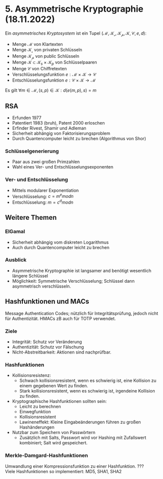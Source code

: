# 5. Asymmetrische Kryptographie (18.11.2022)
Ein *asymmetrisches Kryptosystem* ist ein Tupel $(\mathcal{M, K_s, K_p, K, C}, e, d)$:

- Menge $\mathcal{M}$ von Klartexten
- Menge $\mathcal{K_s}$ von privaten Schlüsseln
- Menge $\mathcal{K_p}$ von public Schlüsseln
- Menge $\mathcal{K} \subset \mathcal{K}_s \times \mathcal{K}_p$ von
  Schlüsselpaaren
- Menge $\mathcal{C}$ von Chiffretexten
- Verschlüsselungsfunktion $e: \mathcal{M} \times \mathcal{K} \to \mathcal{C}$
- Entschlüsselungsfunktion $e: \mathcal{C} \times \mathcal{K} \to \mathcal{M}$

Es gilt $\forall m \in \mathcal{M}, (s, p) \in \mathcal{K}: d(e(m, p), s) = m$


## RSA
- Erfunden 1977
- Patentiert 1983 (bruh), Patent 2000 erloschen
- Erfinder Rivest, Shamir und Adleman
- Sicherheit abhängig von Faktorisierungsproblem
- Durch Quantencomputer leicht zu brechen (Algorithmus von Shor)

### Schlüsselgenerierung
- Paar aus zwei großen Primzahlen
- Wahl eines Ver- und Entschlüsselungsexponenten

### Ver- und Entschlüsselung
- Mittels modularer Exponentiation
- Verschlüsselung: $c = m^e mod n$
- Entschlüsselung: $m = c^d mod n$


## Weitere Themen
### ElGamal
- Sicherheit abhängig vom diskreten Logarithmus
- Auch durch Quantencomputer leicht zu brechen

### Ausblick
- Asymmetrische Kryptographie ist langsamer and benötigt wesentlich
  längere Schlüssel
- Möglichkeit: Symmetrische Verschlüsselung; Schlüssel dann asymmetrisch
  verschlüsseln.


## Hashfunktionen und MACs
Message Authentication Codes; nützlich für Integritätsprüfung, jedoch
nicht für Authentizität. HMACs zB auch für TOTP verwendet.

### Ziele
- Integrität: Schutz vor Veränderung
- Authentizität: Schutz vor Fälschung
- Nicht-Abstreitbarkeit: Aktionen sind nachprüfbar.

### Hashfunktionen
- Kollisionsresistenz:
    - Schwach kollisionsresistent, wenn es schwierig ist, eine Kollision
      zu einem gegebenen Wert zu finden.
    - Stark kollisionsresistent,  wenn es schwierig ist, irgendeine Kollision
      zu finden.
- Kryptographische Hashfunktionen sollten sein:
    - Leicht zu berechnen
    - Einwegfunktion
    - Kollisionsresistent
    - Lawineneffekt: Kleine Eingabeänderungen führen zu großen Hashänderungen
- Nutzbar zum Speichern von Passwörtern
    - Zusätzlich mit Salts, Passwort wird vor Hashing mit Zufallswert
      kombiniert; Salt wird gespeichert.

### Merkle-Damgard-Hashfunktionen
Umwandlung einer Kompressionsfunktion zu einer Hashfunktion. ???  
Viele Hashfunktionen so implementiert: MD5, SHA1, SHA2
